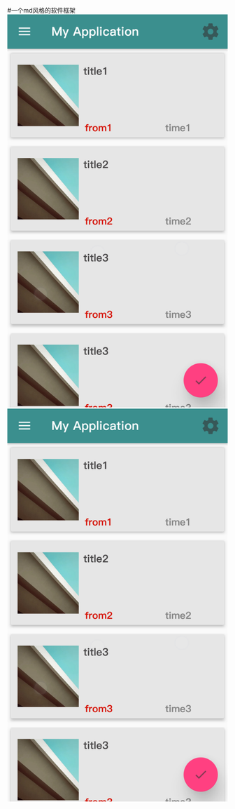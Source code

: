 #一个md风格的软件框架
 ![image](https://github.com/TheKeyDU/MyApplication/blob/master/1&2018-07-10-12-18-28Screenshot_2018-07-10-00-16-23-916_com.dqj.myapplication.png?raw=true)
 ![image](https://github.com/TheKeyDU/MyApplication/blob/master/1&2018-07-10-12-18-28Screenshot_2018-07-10-00-16-23-916_com.dqj.myapplication.png?raw=true)
 
